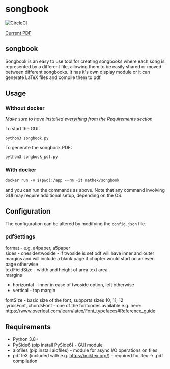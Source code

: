   # songbook

  [![CircleCI](https://circleci.com/gh/matiusz/songbook/tree/hk-songbook.svg?style=svg)](https://circleci.com/gh/matiusz/songbook/tree/hk-songbook)
  
  [Current PDF](https://circleci.com/api/v1.1/project/github/matiusz/songbook/latest/artifacts/0/songbook.pdf?branch=hk-songbook)
  
  ## songbook

  Songbook is an easy to use tool for creating songbooks where each song is represented by a different file, allowing them to be easily shared or moved between different songbooks. It has it's own display module or it can generate LaTeX files and compile them to pdf.

  ## Usage

  ### Without docker
  _Make sure to have installed everything from the Requirements section_

  To start the GUI:
  ```
  python3 songbook.py
  ```

  To generate the songbook PDF:
  ```
  python3 songbook_pdf.py
  ```

  ### With docker
  ```
  docker run -v $(pwd):/app --rm -it mathek/songbook
  ```
  and you can run the commands as above. Note that any command involving GUI may require additional setup, depending on the OS.

  ## Configuration

  The configuration can be altered by modifying the `config.json` file.

  ### pdfSettings

  format - e.g. a4paper, a5paper\
  sides - oneside/twoside - if twoside is set pdf will have inner and outer margins and will include a blank page if chapter would start on an even page otherwise\
  textFieldSize - width and height of area text area\
  margins 
  - horizontal - inner in case of twoside option, left otherwise
  - vertical - top margin
  
  fontSize - basic size of the font, supports sizes 10, 11, 12\
  lyricsFont, chordsFont - one of the fontcodes available e.g. here: https://www.overleaf.com/learn/latex/Font_typefaces#Reference_guide
  

  ## Requirements
  
  - Python 3.8+
  - PySide6 (pip install PySide6) - GUI module
  - aiofiles (pip install aiofiles) - module for async I/O operations on files
  - pdfTeX (included with e.g. https://miktex.org/) - required for .tex -> .pdf compilation
